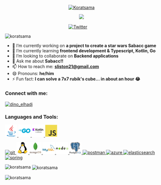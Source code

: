 <p align="center">
  <a href="https://github.com/Koratsama">
    <img src="https://readme-typing-svg.demolab.com?font=Fira+Code&size=30&duration=100&pause=800&color=00f700&center=true&width=435&lines=Koratsama" alt="Koratsama" /></a>
</p>

<p align="center">
  <a href="https://github.com/Koratsama">
    <img src="https://readme-typing-svg.demolab.com?font=Fira+Code&size=30&duration=1000&pause=1000&color=00f700&center=true&width=800&lines=Backend+Developer;BSE+in+Computer+Systems+Engineering;Java+%7C+Go+%7C+Kotlin+%7C+Node.js" /></a>
</p>

<!-- Social icons section -->
<p align="center">
  <a href="https://twitter.com/amastaroK"><img width="32px" alt="Twitter" title="Twitter" src="https://i.imgur.com/OXZM1L6.png"/></a>
  &#8287;&#8287;&#8287;&#8287;&#8287;
  
</p>

<p align="left"> <img src="https://komarev.com/ghpvc/?username=koratsama&label=Profile%20views&color=ff0000&style=flat" alt="koratsama" /> </p>

- 🔭 I’m currently working on **a project to create a star wars Sabacc game**
- 🌱 I’m currently learning **frontend development & Typescript, Kotlin, Go**
- 👯 I’m looking to collaborate on **Backend applications**
- 💬 Ask me about **Sabacc!!**
- 📫 How to reach me: **sliston21@gmail.com**
- 😄 Pronouns: **he/him**
- ⚡ Fun fact: **I can solve a 7x7 rubik's cube... in about an hour 😂**

<h3 align="left">Connect with me:</h3>
<p align="left">
<a href="https://twitter.com/amastaroK" target="blank"><img align="center" src="https://raw.githubusercontent.com/rahuldkjain/github-profile-readme-generator/master/src/images/icons/Social/twitter.svg" alt="dino_elhadj" height="30" width="40" /></a>
</p>

<h3 align="left">Languages and Tools:</h3>
<p align="left"> <a href="https://www.java.com" target="_blank" rel="noreferrer"> <img src="https://raw.githubusercontent.com/devicons/devicon/master/icons/java/java-original.svg" alt="java" width="40" height="40"/> </a> <a href="https://go.dev" target="_blank" rel="noreferrer"> <img src="https://raw.githubusercontent.com/devicons/devicon/master/icons/go/go-original-wordmark.svg" alt="go" width="40" height="40"/> </a> <a href="https://kotlinlang.org" target="_blank" rel="noreferrer"> <img src="https://raw.githubusercontent.com/devicons/devicon/master/icons/kotlin/kotlin-original-wordmark.svg" alt="Kotlin" width="40" height="40"/> </a> <a href="https://developer.mozilla.org/en-US/docs/Web/JavaScript" target="_blank" rel="noreferrer"> <img src="https://raw.githubusercontent.com/devicons/devicon/master/icons/javascript/javascript-original.svg" alt="javascript" width="40" height="40"/> </a>

<a href="https://git-scm.com/" target="_blank" rel="noreferrer"> <img src="https://www.vectorlogo.zone/logos/git-scm/git-scm-icon.svg" alt="git" width="40" height="40"/> </a> <a href="https://www.linux.org/" target="_blank" rel="noreferrer"> <img src="https://raw.githubusercontent.com/devicons/devicon/master/icons/linux/linux-original.svg" alt="linux" width="40" height="40"/> </a> <a href="https://www.mongodb.com/" target="_blank" rel="noreferrer"> <img src="https://raw.githubusercontent.com/devicons/devicon/master/icons/mongodb/mongodb-original-wordmark.svg" alt="mongodb" width="40" height="40"/> </a> <a href="https://www.mysql.com/" target="_blank" rel="noreferrer"> <img src="https://raw.githubusercontent.com/devicons/devicon/master/icons/mysql/mysql-original-wordmark.svg" alt="mysql" width="40" height="40"/> </a> <a href="https://nodejs.org" target="_blank" rel="noreferrer"> <img src="https://raw.githubusercontent.com/devicons/devicon/master/icons/nodejs/nodejs-original-wordmark.svg" alt="nodejs" width="40" height="40"/> </a> <a href="https://www.postgresql.org" target="_blank" rel="noreferrer"> <img src="https://raw.githubusercontent.com/devicons/devicon/master/icons/postgresql/postgresql-original-wordmark.svg" alt="postgresql" width="40" height="40"/> </a> <a href="https://postman.com" target="_blank" rel="noreferrer"> <img src="https://www.vectorlogo.zone/logos/getpostman/getpostman-icon.svg" alt="postman" width="40" height="40"/> </a> <a href="https://azure.microsoft.com/en-in/" target="_blank" rel="noreferrer"> <img src="https://www.vectorlogo.zone/logos/microsoft_azure/microsoft_azure-icon.svg" alt="azure" width="40" height="40"/> </a> <a href="https://www.elastic.co/elasticsearch" target="_blank" rel="noreferrer"> <img src="https://www.vectorlogo.zone/logos/elastic/elastic-icon.svg" alt="elasticsearch" width="40" height="40"/> </a> <a href="https://spring.io/" target="_blank" rel="noreferrer"> <img src="https://www.vectorlogo.zone/logos/springio/springio-icon.svg" alt="spring" width="40" height="40"/> </a> </p>

<p><img align="left" src="https://github-readme-stats.vercel.app/api/top-langs?username=koratsama&show_icons=true&theme=dark&title_color=ffffff&text_color=ffffff&locale=en&layout=compact" alt="koratsama" /></p>

<p>&nbsp;<img align="center" src="https://github-readme-stats.vercel.app/api?username=koratsama&show_icons=true&theme=dark&locale=en" alt="koratsama" /></p>

<p><img align="center" src="https://github-readme-streak-stats.herokuapp.com/?user=koratsama&theme=dark" alt="koratsama" /></p>

